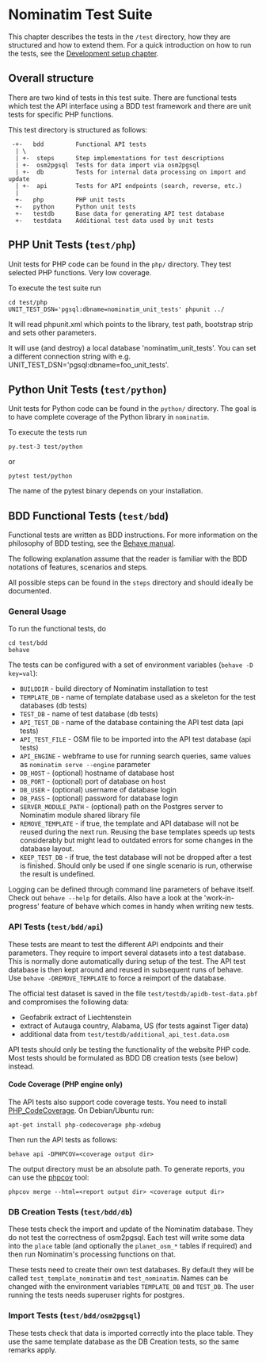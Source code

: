 # Nominatim Test Suite

This chapter describes the tests in the `/test` directory, how they are
structured and how to extend them. For a quick introduction on how to run
the tests, see the [Development setup chapter](Development-Environment.md).

## Overall structure

There are two kind of tests in this test suite. There are functional tests
which test the API interface using a BDD test framework and there are unit
tests for specific PHP functions.

This test directory is structured as follows:

```
 -+-   bdd         Functional API tests
  | \
  | +-  steps      Step implementations for test descriptions
  | +-  osm2pgsql  Tests for data import via osm2pgsql
  | +-  db         Tests for internal data processing on import and update
  | +-  api        Tests for API endpoints (search, reverse, etc.)
  |
  +-   php         PHP unit tests
  +-   python      Python unit tests
  +-   testdb      Base data for generating API test database
  +-   testdata    Additional test data used by unit tests
```

## PHP Unit Tests (`test/php`)

Unit tests for PHP code can be found in the `php/` directory. They test selected
PHP functions. Very low coverage.

To execute the test suite run

    cd test/php
    UNIT_TEST_DSN='pgsql:dbname=nominatim_unit_tests' phpunit ../

It will read phpunit.xml which points to the library, test path, bootstrap
strip and sets other parameters.

It will use (and destroy) a local database 'nominatim_unit_tests'. You can set
a different connection string with e.g. UNIT_TEST_DSN='pgsql:dbname=foo_unit_tests'.

## Python Unit Tests (`test/python`)

Unit tests for Python code can be found in the `python/` directory. The goal is
to have complete coverage of the Python library in `nominatim`.

To execute the tests run

    py.test-3 test/python

or

    pytest test/python

The name of the pytest binary depends on your installation.

## BDD Functional Tests (`test/bdd`)

Functional tests are written as BDD instructions. For more information on
the philosophy of BDD testing, see the
[Behave manual](http://pythonhosted.org/behave/philosophy.html).

The following explanation assume that the reader is familiar with the BDD
notations of features, scenarios and steps.

All possible steps can be found in the `steps` directory and should ideally
be documented.

### General Usage

To run the functional tests, do

    cd test/bdd
    behave

The tests can be configured with a set of environment variables (`behave -D key=val`):

 * `BUILDDIR` - build directory of Nominatim installation to test
 * `TEMPLATE_DB` - name of template database used as a skeleton for
                   the test databases (db tests)
 * `TEST_DB` - name of test database (db tests)
 * `API_TEST_DB` - name of the database containing the API test data (api tests)
 * `API_TEST_FILE` - OSM file to be imported into the API test database (api tests)
 * `API_ENGINE` - webframe to use for running search queries, same values as
                  `nominatim serve --engine` parameter
 * `DB_HOST` - (optional) hostname of database host
 * `DB_PORT` - (optional) port of database on host
 * `DB_USER` - (optional) username of database login
 * `DB_PASS` - (optional) password for database login
 * `SERVER_MODULE_PATH` - (optional) path on the Postgres server to Nominatim
                          module shared library file
 * `REMOVE_TEMPLATE` - if true, the template and API database will not be reused
                       during the next run. Reusing the base templates speeds
                       up tests considerably but might lead to outdated errors
                       for some changes in the database layout.
 * `KEEP_TEST_DB` - if true, the test database will not be dropped after a test
                    is finished. Should only be used if one single scenario is
                    run, otherwise the result is undefined.

Logging can be defined through command line parameters of behave itself. Check
out `behave --help` for details. Also have a look at the 'work-in-progress'
feature of behave which comes in handy when writing new tests.

### API Tests (`test/bdd/api`)

These tests are meant to test the different API endpoints and their parameters.
They require to import several datasets into a test database. This is normally
done automatically during setup of the test. The API test database is then
kept around and reused in subsequent runs of behave. Use `behave -DREMOVE_TEMPLATE`
to force a reimport of the database.

The official test dataset is saved in the file `test/testdb/apidb-test-data.pbf`
and compromises the following data:

 * Geofabrik extract of Liechtenstein
 * extract of Autauga country, Alabama, US (for tests against Tiger data)
 * additional data from `test/testdb/additional_api_test.data.osm`

API tests should only be testing the functionality of the website PHP code.
Most tests should be formulated as BDD DB creation tests (see below) instead.

#### Code Coverage (PHP engine only)

The API tests also support code coverage tests. You need to install
[PHP_CodeCoverage](https://github.com/sebastianbergmann/php-code-coverage).
On Debian/Ubuntu run:

    apt-get install php-codecoverage php-xdebug

Then run the API tests as follows:

    behave api -DPHPCOV=<coverage output dir>

The output directory must be an absolute path. To generate reports, you can use
the [phpcov](https://github.com/sebastianbergmann/phpcov) tool:

    phpcov merge --html=<report output dir> <coverage output dir>

### DB Creation Tests (`test/bdd/db`)

These tests check the import and update of the Nominatim database. They do not
test the correctness of osm2pgsql. Each test will write some data into the `place`
table (and optionally the `planet_osm_*` tables if required) and then run
Nominatim's processing functions on that.

These tests need to create their own test databases. By default they will be
called `test_template_nominatim` and `test_nominatim`. Names can be changed with
the environment variables `TEMPLATE_DB` and `TEST_DB`. The user running the tests
needs superuser rights for postgres.

### Import Tests (`test/bdd/osm2pgsql`)

These tests check that data is imported correctly into the place table. They
use the same template database as the DB Creation tests, so the same remarks apply.
